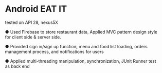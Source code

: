 ﻿# Android EAT IT
tested on API 28, nexus5X

 ● Used Firebase to store restaurant data, Applied MVC pattern design style for client
side & server side.

 ● Provided sign in/sign up function, menu and food list loading, orders management
process, and notifications for users

 ● Applied multi-threading manipulation, synchronization, JUnit Runner test as back end
